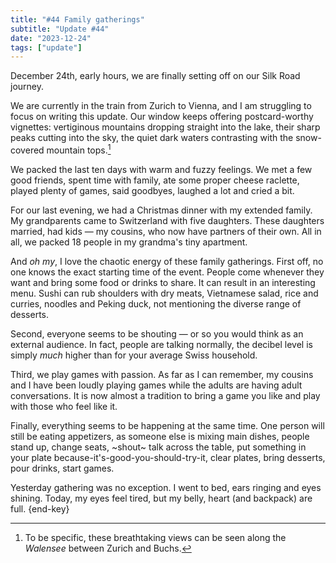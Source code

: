```yaml
---
title: "#44 Family gatherings"
subtitle: "Update #44"
date: "2023-12-24"
tags: ["update"]
---
```


December 24th, early hours, we are finally setting off on our Silk Road journey.

We are currently in the train from Zurich to Vienna, and I am struggling to focus on writing this update. Our window keeps offering postcard-worthy vignettes: vertiginous mountains dropping straight into the lake, their sharp peaks cutting into the sky, the quiet dark waters contrasting with the snow-covered mountain tops.[^1]

We packed the last ten days with warm and fuzzy feelings. We met a few good friends, spent time with family, ate some proper cheese raclette, played plenty of games, said goodbyes, laughed a lot and cried a bit.

For our last evening, we had a Christmas dinner with my extended family. My grandparents came to Switzerland with five daughters. These daughters married, had kids — my cousins, who now have partners of their own. All in all, we packed 18 people in my grandma's tiny apartment.

And _oh my_, I love the chaotic energy of these family gatherings. First off, no one knows the exact starting time of the event. People come whenever they want and bring some food or drinks to share. It can result in an interesting menu. Sushi can rub shoulders with dry meats, Vietnamese salad, rice and curries, noodles and Peking duck, not mentioning the diverse range of desserts.

Second, everyone seems to be shouting — or so you would think as an external audience. In fact, people are talking normally, the decibel level is simply _much_ higher than for your average Swiss household.

Third, we play games with passion. As far as I can remember, my cousins and I have been loudly playing games while the adults are having adult conversations. It is now almost a tradition to bring a game you like and play with those who feel like it.

Finally, everything seems to be happening at the same time. One person will still be eating appetizers, as someone else is mixing main dishes, people stand up, change seats, ~shout~ talk across the table, put something in your plate because-it's-good-you-should-try-it, clear plates, bring desserts, pour drinks, start games.

Yesterday gathering was no exception. I went to bed, ears ringing and eyes shining. Today, my eyes feel tired, but my belly, heart (and backpack) are full. {end-key}

[^1]: To be specific, these breathtaking views can be seen along the _Walensee_ between Zurich and Buchs.
